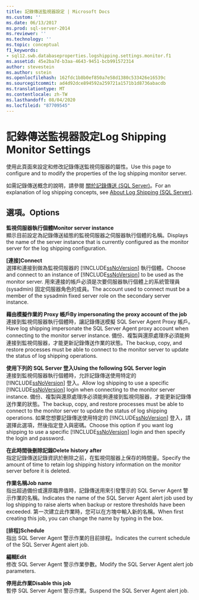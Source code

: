 ```yaml
---
title: 記錄傳送監視器設定 | Microsoft Docs
ms.custom: ''
ms.date: 06/13/2017
ms.prod: sql-server-2014
ms.reviewer: ''
ms.technology: ''
ms.topic: conceptual
f1_keywords:
- sql12.swb.databaseproperties.logshipping.settings.monitor.f1
ms.assetid: 45e2ba7d-b3aa-4643-9451-bcb991572314
author: stevestein
ms.author: sstein
ms.openlocfilehash: 162fdc1b8b0ef850a7e58d1380c533426e16539c
ms.sourcegitcommit: ad4d92dce894592a259721a1571b1d8736abacdb
ms.translationtype: MT
ms.contentlocale: zh-TW
ms.lasthandoff: 08/04/2020
ms.locfileid: "87709545"
---
```

# <a name="log-shipping-monitor-settings"></a><span data-ttu-id="04656-102">記錄傳送監視器設定</span><span class="sxs-lookup"><span data-stu-id="04656-102">Log Shipping Monitor Settings</span></span>
  <span data-ttu-id="04656-103">使用此頁面來設定和修改記錄傳送監視伺服器的屬性。</span><span class="sxs-lookup"><span data-stu-id="04656-103">Use this page to configure and to modify the properties of the log shipping monitor server.</span></span>  
  
 <span data-ttu-id="04656-104">如需記錄傳送概念的說明，請參閱 [關於記錄傳送 &#40;SQL Server&#41;](../../database-engine/log-shipping/about-log-shipping-sql-server.md)。</span><span class="sxs-lookup"><span data-stu-id="04656-104">For an explanation of log shipping concepts, see [About Log Shipping &#40;SQL Server&#41;](../../database-engine/log-shipping/about-log-shipping-sql-server.md).</span></span>  
  
## <a name="options"></a><span data-ttu-id="04656-105">選項。</span><span class="sxs-lookup"><span data-stu-id="04656-105">Options</span></span>  
 <span data-ttu-id="04656-106">**監視伺服器執行個體**</span><span class="sxs-lookup"><span data-stu-id="04656-106">**Monitor server instance**</span></span>  
 <span data-ttu-id="04656-107">顯示目前設定為記錄傳送組態的監視伺服器之伺服器執行個體的名稱。</span><span class="sxs-lookup"><span data-stu-id="04656-107">Displays the name of the server instance that is currently configured as the monitor server for the log shipping configuration.</span></span>  
  
 <span data-ttu-id="04656-108">**[連接]**</span><span class="sxs-lookup"><span data-stu-id="04656-108">**Connect**</span></span>  
 <span data-ttu-id="04656-109">選擇和連接到做為監視伺服器的 [!INCLUDE[ssNoVersion](../../includes/ssnoversion-md.md)] 執行個體。</span><span class="sxs-lookup"><span data-stu-id="04656-109">Choose and connect to an instance of [!INCLUDE[ssNoVersion](../../includes/ssnoversion-md.md)] to be used as the monitor server.</span></span> <span data-ttu-id="04656-110">用來連接的帳戶必須是次要伺服器執行個體上的系統管理員 (sysadmin) 固定伺服器角色的成員。</span><span class="sxs-lookup"><span data-stu-id="04656-110">The account used to connect must be a member of the sysadmin fixed server role on the secondary server instance.</span></span>  
  
 <span data-ttu-id="04656-111">**藉由模擬作業的 Proxy 帳戶**</span><span class="sxs-lookup"><span data-stu-id="04656-111">**By impersonating the proxy account of the job**</span></span>  
 <span data-ttu-id="04656-112">連接到監視伺服器執行個體時，讓記錄傳送模擬 SQL Server Agent Proxy 帳戶。</span><span class="sxs-lookup"><span data-stu-id="04656-112">Have log shipping impersonate the SQL Server Agent proxy account when connecting to the monitor server instance.</span></span> <span data-ttu-id="04656-113">備份、複製與還原處理序必須能夠連接到監視伺服器，才能更新記錄傳送作業的狀態。</span><span class="sxs-lookup"><span data-stu-id="04656-113">The backup, copy, and restore processes must be able to connect to the monitor server to update the status of log shipping operations.</span></span>  
  
 <span data-ttu-id="04656-114">**使用下列的 SQL Server 登入**</span><span class="sxs-lookup"><span data-stu-id="04656-114">**Using the following SQL Server login**</span></span>  
 <span data-ttu-id="04656-115">連接到監視伺服器執行個體時，允許記錄傳送使用特定的 [!INCLUDE[ssNoVersion](../../includes/ssnoversion-md.md)] 登入。</span><span class="sxs-lookup"><span data-stu-id="04656-115">Allow log shipping to use a specific [!INCLUDE[ssNoVersion](../../includes/ssnoversion-md.md)] login when connecting to the monitor server instance.</span></span> <span data-ttu-id="04656-116">備份、複製與還原處理序必須能夠連接到監視伺服器，才能更新記錄傳送作業的狀態。</span><span class="sxs-lookup"><span data-stu-id="04656-116">The backup, copy, and restore processes must be able to connect to the monitor server to update the status of log shipping operations.</span></span> <span data-ttu-id="04656-117">如果您想要記錄傳送使用特定的 [!INCLUDE[ssNoVersion](../../includes/ssnoversion-md.md)] 登入，請選擇此選項，然後指定登入與密碼。</span><span class="sxs-lookup"><span data-stu-id="04656-117">Choose this option if you want log shipping to use a specific [!INCLUDE[ssNoVersion](../../includes/ssnoversion-md.md)] login and then specify the login and password.</span></span>  
  
 <span data-ttu-id="04656-118">**在此時間後刪除記錄**</span><span class="sxs-lookup"><span data-stu-id="04656-118">**Delete history after**</span></span>  
 <span data-ttu-id="04656-119">指定記錄傳送記錄資訊於刪除之前，在監視伺服器上保存的時間量。</span><span class="sxs-lookup"><span data-stu-id="04656-119">Specify the amount of time to retain log shipping history information on the monitor server before it is deleted.</span></span>  
  
 <span data-ttu-id="04656-120">**作業名稱**</span><span class="sxs-lookup"><span data-stu-id="04656-120">**Job name**</span></span>  
 <span data-ttu-id="04656-121">指出超過備份或還原臨界值時，記錄傳送用來引發警示的 SQL Server Agent 警示作業的名稱。</span><span class="sxs-lookup"><span data-stu-id="04656-121">Indicates the name of the SQL Server Agent alert job used by log shipping to raise alerts when backup or restore thresholds have been exceeded.</span></span> <span data-ttu-id="04656-122">第一次建立此作業時，您可以在方塊中輸入新的名稱。</span><span class="sxs-lookup"><span data-stu-id="04656-122">When first creating this job, you can change the name by typing in the box.</span></span>  
  
 <span data-ttu-id="04656-123">**[排程]**</span><span class="sxs-lookup"><span data-stu-id="04656-123">**Schedule**</span></span>  
 <span data-ttu-id="04656-124">指出 SQL Server Agent 警示作業的目前排程。</span><span class="sxs-lookup"><span data-stu-id="04656-124">Indicates the current schedule of the SQL Server Agent alert job.</span></span>  
  
 <span data-ttu-id="04656-125">**編輯**</span><span class="sxs-lookup"><span data-stu-id="04656-125">**Edit**</span></span>  
 <span data-ttu-id="04656-126">修改 SQL Server Agent 警示作業參數。</span><span class="sxs-lookup"><span data-stu-id="04656-126">Modify the SQL Server Agent alert job parameters.</span></span>  
  
 <span data-ttu-id="04656-127">**停用此作業**</span><span class="sxs-lookup"><span data-stu-id="04656-127">**Disable this job**</span></span>  
 <span data-ttu-id="04656-128">暫停 SQL Server Agent 警示作業。</span><span class="sxs-lookup"><span data-stu-id="04656-128">Suspend the SQL Server Agent alert job.</span></span>  
  
  
